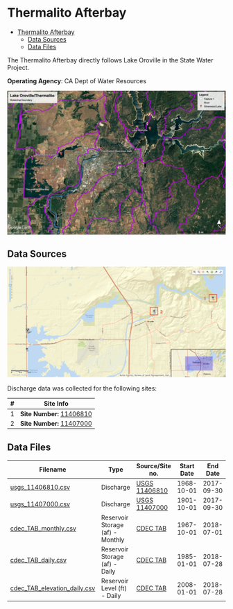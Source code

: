 # Thermalito Afterbay

- [Thermalito Afterbay](#thermalito-afterbay)
    - [Data Sources](#data-sources)
    - [Data Files](#data-files)

The Thermalito Afterbay directly follows Lake Oroville in the State Water Project.

**Operating Agency**: CA Dept of Water Resources

![Thermalito Watershed Boundary](images/thermalito_watershed_boundary.jpg)

## Data Sources

![Thermalio Afterbay Map](images/thermalito_usgs_map.png)

Discharge data was collected for the following sites:

| #   | Site Info                                                                                                |
| --- | -------------------------------------------------------------------------------------------------------- |
| 1   | **Site Number:** [11406810](https://waterdata.usgs.gov/nwis/inventory?agency_code=USGS&site_no=11406810) |
| 2   | **Site Number:** [11407000](https://waterdata.usgs.gov/nwis/inventory?agency_code=USGS&site_no=11407000) |

## Data Files

| Filename                                                     | Type                             | Source/Site no.                                                                              | Start Date | End Date   |
| ------------------------------------------------------------ | -------------------------------- | -------------------------------------------------------------------------------------------- | ---------- | ---------- |
| [usgs_11406810.csv](usgs_11406810.csv)                       | Discharge                        | [USGS 11406810](https://waterdata.usgs.gov/nwis/inventory?agency_code=USGS&site_no=11406810) | 1968-10-01 | 2017-09-30 |
| [usgs_11407000.csv](usgs_11407000.csv)                       | Discharge                        | [USGS 11407000](https://waterdata.usgs.gov/nwis/inventory?agency_code=USGS&site_no=11407000) | 1901-10-01 | 2017-09-30 |
| [cdec_TAB_monthly.csv](cdec_TAB_monthly.csv)                 | Reservoir Storage (af) - Monthly | [CDEC TAB](http://cdec.water.ca.gov/dynamicapp/staMeta?station_id=TAB)                       | 1967-10-01 | 2018-07-01 |
| [cdec_TAB_daily.csv](cdec_TAB_daily.csv)                     | Reservoir Storage (af) - Daily   | [CDEC TAB](http://cdec.water.ca.gov/dynamicapp/staMeta?station_id=TAB)                       | 1985-01-01 | 2018-07-28 |
| [cdec_TAB_elevation_daily.csv](cdec_TAB_elevation_daily.csv) | Reservoir Level (ft) - Daily     | [CDEC TAB](http://cdec.water.ca.gov/dynamicapp/staMeta?station_id=TAB)                       | 2008-01-01 | 2018-07-28 |